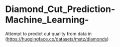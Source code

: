 # Diamond_Cut_Prediction-Machine_Learning-
Attempt to predict cut quality from data in (https://huggingface.co/datasets/mstz/diamonds)
